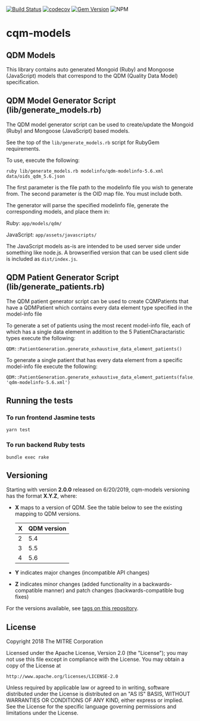 [![Build Status](https://travis-ci.com/projecttacoma/cqm-models.svg?branch=master)](https://travis-ci.com/projecttacoma/cqm-models)
[![codecov](https://codecov.io/gh/projecttacoma/cqm-models/branch/master/graph/badge.svg)](https://codecov.io/gh/projecttacoma/cqm-models)
[![Gem Version](https://badge.fury.io/rb/cqm-models.svg)](https://badge.fury.io/rb/cqm-models)
![NPM](https://img.shields.io/npm/v/cqm-models.svg)

# cqm-models

## QDM Models

This library contains auto generated Mongoid (Ruby) and Mongoose (JavaScript) models that correspond to the QDM (Quality Data Model) specification.

## QDM Model Generator Script (lib/generate_models.rb)

The QDM model generator script can be used to create/update the Mongoid (Ruby) and Mongoose (JavaScript) based models.

See the top of the `lib/generate_models.rb` script for RubyGem requirements.

To use, execute the following:
```
ruby lib/generate_models.rb modelinfo/qdm-modelinfo-5.6.xml data/oids_qdm_5.6.json
```

The first parameter is the file path to the modelinfo file you wish to generate from. The second parameter is the OID map file. You must include both.

The generator will parse the specified modelinfo file, generate the corresponding models, and place them in:

Ruby: `app/models/qdm/`

JavaScript: `app/assets/javascripts/`

The JavaScript models as-is are intended to be used server side under something like node.js. A browserified version that can be used client side is included as `dist/index.js`.

## QDM Patient Generator Script (lib/generate_patients.rb)

The QDM patient generator script can be used to create CQMPatients that have a QDMPatient which contains every data element type specified in the model-info file

To generate a set of patients using the most recent model-info file, each of which has a single data element in addition to the 5 PatientCharactaristic types execute the following:
```
QDM::PatientGeneration.generate_exhaustive_data_element_patients()
```

To generate a single patient that has every data element from a specific model-info file execute the following:
```
QDM::PatientGeneration.generate_exhaustive_data_element_patients(false, 'qdm-modelinfo-5.6.xml')
```

## Running the tests

### To run frontend Jasmine tests

```
yarn test
```

### To run backend Ruby tests

```
bundle exec rake
```


## Versioning

Starting with version **2.0.0** released on 6/20/2019, cqm-models versioning has the format **X.Y.Z**, where:

* **X** maps to a version of QDM. See the table below to see the existing mapping to QDM versions.

  | X | QDM version |
  | --- | --- |
  | 2 | 5.4 |
  | 3 | 5.5 |
  | 4 | 5.6 |

* **Y** indicates major changes (incompatible API changes)

* **Z** indicates minor changes (added functionality in a backwards-compatible manner) and patch changes (backwards-compatible bug fixes)

For the versions available, see [tags on this repository](https://github.com/projecttacoma/cqm-models/tags).


## License

Copyright 2018 The MITRE Corporation

Licensed under the Apache License, Version 2.0 (the "License"); you may not use this file except in compliance with the License. You may obtain a copy of the License at

```
http://www.apache.org/licenses/LICENSE-2.0
```

Unless required by applicable law or agreed to in writing, software distributed under the License is distributed on an "AS IS" BASIS, WITHOUT WARRANTIES OR CONDITIONS OF ANY KIND, either express or implied. See the License for the specific language governing permissions and limitations under the License.
